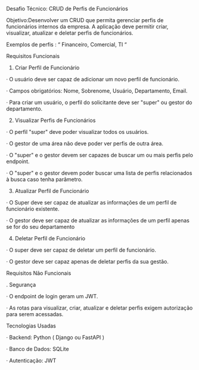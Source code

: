 Desafio Técnico: CRUD de Perfis de Funcionários 

Objetivo:Desenvolver um CRUD que permita gerenciar perfis de funcionários internos da empresa.
A aplicação deve permitir criar, visualizar, atualizar e deletar perfis de funcionários. 

Exemplos de perfis : “ Financeiro, Comercial, TI “ 

Requisitos Funcionais 

1. Criar Perfil de Funcionário 

·         O usuário deve ser capaz de adicionar um novo perfil de funcionário. 

·         Campos obrigatórios: Nome, Sobrenome, Usuário,  Departamento, Email. 

·         Para criar um usuário, o perfil do solicitante deve ser "super" ou gestor do departamento. 

2. Visualizar Perfis de Funcionários 

·         O perfil "super" deve poder visualizar todos os usuários. 

·         O gestor de uma área não deve poder ver perfis de outra área. 

·         O "super" e o gestor devem ser capazes de buscar um ou mais perfis pelo endpoint. 

·         O "super" e o gestor devem poder buscar uma lista de perfis relacionados à busca caso tenha parâmetro. 

3. Atualizar Perfil de Funcionário 

·         O Super deve ser capaz de atualizar as informações de um perfil de funcionário existente. 

·         O gestor deve ser capaz de atualizar as informações de um perfil apenas se for do seu departamento 

4. Deletar Perfil de Funcionário 

· O super deve ser capaz de deletar um perfil de funcionário. 

· O gestor deve ser capaz apenas de deletar perfis da sua gestão. 

Requisitos Não Funcionais 

. Segurança 

· O endpoint de login geram um JWT. 

· As rotas para visualizar, criar, atualizar e deletar perfis exigem autorização para serem acessadas. 

Tecnologias Usadas

· Backend: Python ( Django ou FastAPI ) 

· Banco de Dados: SQLite

· Autenticação: JWT 
